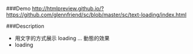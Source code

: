 ###Demo
http://htmlpreview.github.io/?https://github.com/glennfriend/sc/blob/master/sc/text-loading/index.html

###Description
- 用文字的方式展示 loading ... 動態的效果
- <div class="sc-loading">loading</div>

